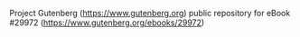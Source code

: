 Project Gutenberg (https://www.gutenberg.org) public repository for eBook #29972 (https://www.gutenberg.org/ebooks/29972)
